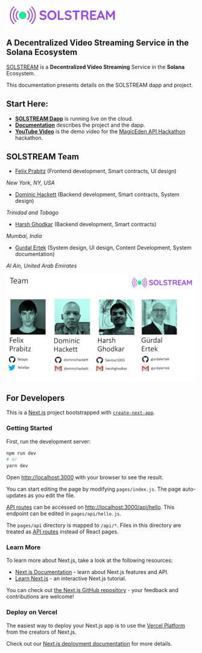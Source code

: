 ![Logo](./doc/img/logo.png) 

## A Decentralized Video Streaming Service in the Solana Ecosystem

[SOLSTREAM](https://solstream.co) is a **Decentralized Video Streaming** Service in the **Solana** Ecosystem.

This documentation presents details on the SOLSTREAM dapp and project.

## Start Here:

- [**SOLSTREAM Dapp**](https://solstream.co) is running live on the cloud.
- [**Documentation**](./doc/Documentation.md) describes the project and the dapp.
- [**YouTube Video**](https://youtu.be/SnNyCBWyJAc) is the demo video for the [MagicEden API Hackathon](https://magic-eden-api-hackathon.devpost.com/) hackathon.

## SOLSTREAM Team

- [Felix Prabitz](https://github.com/felixpx/) (Frontend development, Smart contracts, UI design)

_New York, NY, USA_

- [Dominic Hackett](https://github.com/dominichackett)  (Backend development, Smart contracts, System design)

_Trinidad and Tobago_

- [Harsh Ghodkar](https://github.com/Saviour1001) (Backend development, Smart contracts)

_Mumbai, India_

- [Gurdal Ertek](https://github.com/gurdalertek) (System design, UI design, Content Development, System documentation)

_Al Ain, United Arab Emirates_

<!--- Member of [BlockBlockData](https://blockblockdata.com) Team; Associate Professor of Business Analytics, [UAE University](https://cbe.uaeu.ac.ae/en/departments/analytics/) --->

![Logo](./doc/img/Slide10.png) 

## For Developers

This is a [Next.js](https://nextjs.org/) project bootstrapped with [`create-next-app`](https://github.com/vercel/next.js/tree/canary/packages/create-next-app).

### Getting Started

First, run the development server:

```bash
npm run dev
# or
yarn dev
```

Open [http://localhost:3000](http://localhost:3000) with your browser to see the result.

You can start editing the page by modifying `pages/index.js`. The page auto-updates as you edit the file.

[API routes](https://nextjs.org/docs/api-routes/introduction) can be accessed on [http://localhost:3000/api/hello](http://localhost:3000/api/hello). This endpoint can be edited in `pages/api/hello.js`.

The `pages/api` directory is mapped to `/api/*`. Files in this directory are treated as [API routes](https://nextjs.org/docs/api-routes/introduction) instead of React pages.

### Learn More

To learn more about Next.js, take a look at the following resources:

- [Next.js Documentation](https://nextjs.org/docs) - learn about Next.js features and API.
- [Learn Next.js](https://nextjs.org/learn) - an interactive Next.js tutorial.

You can check out [the Next.js GitHub repository](https://github.com/vercel/next.js/) - your feedback and contributions are welcome!

### Deploy on Vercel

The easiest way to deploy your Next.js app is to use the [Vercel Platform](https://vercel.com/new?utm_medium=default-template&filter=next.js&utm_source=create-next-app&utm_campaign=create-next-app-readme) from the creators of Next.js.

Check out our [Next.js deployment documentation](https://nextjs.org/docs/deployment) for more details.
